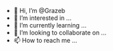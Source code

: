 - 👋 Hi, I’m @Grazeb
- 👀 I’m interested in ...
- 🌱 I’m currently learning ...
- 💞️ I’m looking to collaborate on ...
- 📫 How to reach me ...

<!---
Grazeb/Grazeb is a ✨ special ✨ repository because its `README.md` (this file) appears on your GitHub profile.
You can click the Preview link to take a look at your changes.
--->
